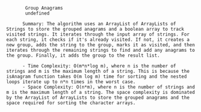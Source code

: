 
           Group Anagrams
           undefined

          Summary: The algorithm uses an ArrayList of ArrayLists of Strings to store the grouped anagrams and a boolean array to track visited strings. It iterates through the input array of strings. For each string, it checks if it's already visited. If not, it creates a new group, adds the string to the group, marks it as visited, and then iterates through the remaining strings to find and add any anagrams to the group. Finally, it adds the group to the result list.

          - Time Complexity: O(m*n*log m), where n is the number of strings and m is the maximum length of a string. This is because the isAnagram function takes O(m log m) time for sorting and the nested loops iterate up to n*n times in the worst case.
          - Space Complexity: O(n*m), where n is the number of strings and m is the maximum length of a string. The space complexity is dominated by the ArrayList of ArrayLists to store the grouped anagrams and the space required for sorting the character arrays.
          